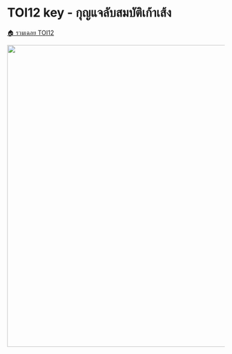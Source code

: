 <!-- @codegen_problem begin -->
# TOI12 key - กุญแจลับสมบัติเก้าเส้ง

[🏠 รวมเฉลย TOI12](../)

<img width="700" src="https://github.com/krist7599555/toi/assets/19445033/80c80822-7583-4bcd-a705-dae3eacdee85" />
<!-- @codegen_problem end -->
